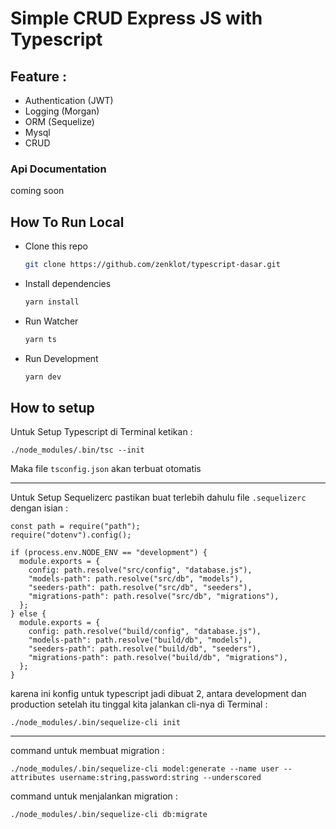 # Simple CRUD Express JS with Typescript

## Feature :
- Authentication (JWT)
- Logging (Morgan)
- ORM (Sequelize)
- Mysql
- CRUD

### Api Documentation
coming soon


## How To Run Local

- Clone this repo
  ```sh
  git clone https://github.com/zenklot/typescript-dasar.git
  ```
- Install dependencies
  ```sh
  yarn install
  ```
- Run Watcher
  ```sh
  yarn ts
  ```
- Run Development
  ```sh
  yarn dev
  ```

## How to setup

Untuk Setup Typescript di Terminal ketikan :
```
./node_modules/.bin/tsc --init
```
Maka file `tsconfig.json` akan terbuat otomatis


---
Untuk Setup Sequelizerc pastikan buat terlebih dahulu file `.sequelizerc` dengan isian :
```
const path = require("path");
require("dotenv").config();

if (process.env.NODE_ENV == "development") {
  module.exports = {
    config: path.resolve("src/config", "database.js"),
    "models-path": path.resolve("src/db", "models"),
    "seeders-path": path.resolve("src/db", "seeders"),
    "migrations-path": path.resolve("src/db", "migrations"),
  };
} else {
  module.exports = {
    config: path.resolve("build/config", "database.js"),
    "models-path": path.resolve("build/db", "models"),
    "seeders-path": path.resolve("build/db", "seeders"),
    "migrations-path": path.resolve("build/db", "migrations"),
  };
}
```

karena ini konfig untuk typescript jadi dibuat 2, antara development dan production
setelah itu tinggal kita jalankan cli-nya di Terminal :
```
./node_modules/.bin/sequelize-cli init
```

---
command untuk membuat migration :
```
./node_modules/.bin/sequelize-cli model:generate --name user --attributes username:string,password:string --underscored
```

command untuk menjalankan migration :
```
./node_modules/.bin/sequelize-cli db:migrate
```